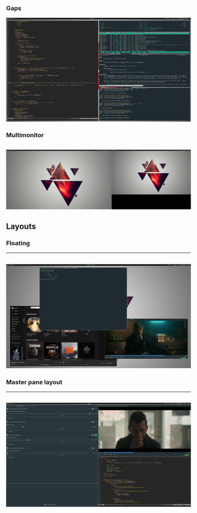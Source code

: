 ### Gaps
![](/resources/gaps.jpg)
### Multimonitor
![](/resources/multimonitor.gif)
---
## Layouts  
### Floating  
---
![](/resources/hadlock-floating.jpg)
---
### Master pane layout  
---
![](/resources/master_pane.jpg)
---
